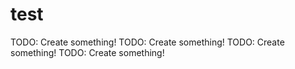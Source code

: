 test
====

TODO: Create something!
TODO: Create something!
TODO: Create something!
TODO: Create something!
